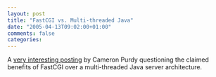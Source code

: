 ```yaml
---
layout: post
title: "FastCGI vs. Multi-threaded Java"
date: "2005-04-13T09:02:00+01:00"
comments: false
categories: 
---
```


<p>A <a href="http://jroller.com/page/cpurdy/20050412#fastcgi_not_so_fast">very interesting posting</a> by Cameron Purdy questioning the claimed benefits of FastCGI over a  multi-threaded Java server architecture.</p>


